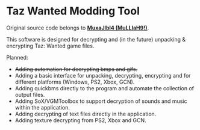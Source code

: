 # Taz Wanted Modding Tool
Original source code belongs to **[MuxaJlbl4 (MuLLlaH9!)](https://github.com/MuxaJlbl4)**.

This software is designed for decrypting and (in the future) unpacking & encrypting Taz: Wanted game files.

Planned:
- ~~Adding automation for decrypting bmps and gifs.~~
- Adding a basic interface for unpacking, decrypting, encrypting and for different platforms (Windows, PS2, Xbox, GCN).
- Adding quickbms directly to the program and automate the collection of output files.
- Adding SoX/VGMToolbox to support decryption of sounds and music within the application.
- Adding decrypting of text files directly in the application.
- Adding texture decrypting from PS2, Xbox and GCN.
